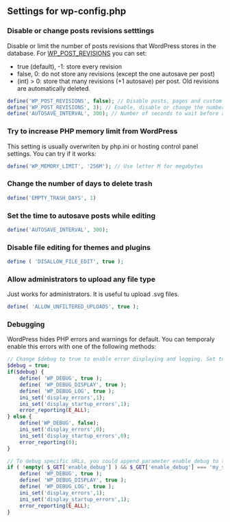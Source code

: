 ## Settings for wp-config.php
### Disable or change posts revisions setttings
Disable or limit the number of posts revisions that WordPress stores in the database. For [WP_POST_REVISIONS](https://wordpress.org/documentation/article/revisions/#revision-options) you can set:
- true (default), -1: store every revision
- false, 0: do not store any revisions (except the one autosave per post)
- (int) > 0: store that many revisions (+1 autosave) per post. Old revisions are automatically deleted.
```php
define('WP_POST_REVISIONS', false); // Disable posts, pages and custom post types revisions
define('WP_POST_REVISIONS', 3); // Enable, disable or change the number of revisions
define('AUTOSAVE_INTERVAL', 300); // Number of seconds to wait before a revision while you are editing a post. Default value is 60.
```
### Try to increase PHP memory limit from WordPress
This setting is usually overwriten by php.ini or hosting control panel settings. You can try if it works:
```php
define('WP_MEMORY_LIMIT', '256M'); // Use letter M for megabytes 
```
### Change the number of days to delete trash
```php
define('EMPTY_TRASH_DAYS', 1)
```
### Set the time to autosave posts while editing
```php
define('AUTOSAVE_INTERVAL', 300);
```
### Disable file editing for themes and plugins
```php
define ( 'DISALLOW_FILE_EDIT', true );
```

### Allow administrators to upload any file type
Just works for administrators. It is useful tu upload .svg files.
```php
define( 'ALLOW_UNFILTERED_UPLOADS', true );
```

### Debugging
WordPress hides PHP errors and warnings for default. You can temporaly enable this errors with one of the following methods:
```php
// Change $debug to true to enable error displaying and logging. Set to false to hide them.
$debug = true;
if($debug) {
	define( 'WP_DEBUG', true );
	define( 'WP_DEBUG_DISPLAY', true );
	define( 'WP_DEBUG_LOG', true );
	ini_set('display_errors',1);
	ini_set('display_startup_errors',1);
	error_reporting(E_ALL);
} else {
	define('WP_DEBUG', false);
	ini_set('display_errors',0);
	ini_set('display_startup_errors',0);
	error_reporting(0);
}
```

```php
// To debug specific URLs, you could append parameter enable_debug to the URL just like this: https://domain.com/?enable_debug=my_secret_key 
if ( !empty( $_GET['enable_debug'] ) && $_GET['enable_debug'] === 'my_secret_key' ) { // Change 'my_secret_key' to something different
	define( 'WP_DEBUG', true );
	define( 'WP_DEBUG_DISPLAY', true );
	define( 'WP_DEBUG_LOG', true );
	ini_set('display_errors',1);
	ini_set('display_startup_errors',1);
	error_reporting(E_ALL);
} 
```